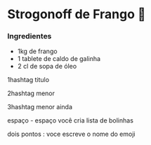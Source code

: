 # Strogonoff de Frango :chicken:

### Ingredientes

- 1kg de frango
- 1 tablete de caldo de galinha
- 2 cl de sopa de óleo



1hashtag titulo

2hashtag menor

3hashtag menor ainda



espaço - espaço você cria lista de bolinhas

dois pontos : voce escreve o nome do emoji




